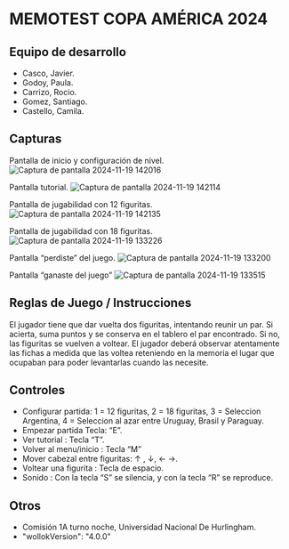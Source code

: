 # MEMOTEST COPA AMÉRICA 2024

## Equipo de desarrollo

- Casco, Javier.
- Godoy, Paula.
- Carrizo, Rocio.
- Gomez, Santiago.
- Castello, Camila.

## Capturas

Pantalla de inicio y configuración de nivel.
![Captura de pantalla 2024-11-19 142016](https://github.com/user-attachments/assets/bf2c039d-0ced-441d-b263-1b01654169d8)

Pantalla tutorial.
![Captura de pantalla 2024-11-19 142114](https://github.com/user-attachments/assets/cf46a5c4-9e03-4fb5-aaa4-39f00ab5fa3a)

Pantalla de jugabilidad con 12 figuritas.
![Captura de pantalla 2024-11-19 142135](https://github.com/user-attachments/assets/65ca3286-c494-4fe6-ab2d-f8e5b372417e)

Pantalla de jugabilidad con 18 figuritas.
![Captura de pantalla 2024-11-19 133226](https://github.com/user-attachments/assets/b6c01c94-c224-461c-8eeb-4d8c23de4f9d)

Pantalla “perdiste” del juego.
![Captura de pantalla 2024-11-19 133200](https://github.com/user-attachments/assets/dfc9ffc6-ec64-4d83-9367-e181f19b2419)

Pantalla “ganaste del juego”
![Captura de pantalla 2024-11-19 133515](https://github.com/user-attachments/assets/522ff143-5d76-43c3-a939-d96e2af0d562)

## Reglas de Juego / Instrucciones

El jugador tiene que dar vuelta dos figuritas, intentando reunir un par. Si acierta, suma puntos y se conserva en el tablero el par encontrado. Si no, las figuritas se vuelven a voltear. El jugador deberá observar atentamente las fichas a medida que las voltea reteniendo en la memoria el lugar que ocupaban para poder levantarlas cuando las necesite.


## Controles
- Configurar partida:
1 = 12 figuritas,
2 = 18 figuritas,
3 = Seleccion Argentina,
4 = Seleccion al azar entre Uruguay, Brasil y Paraguay.
- Empezar partida  Tecla: “E”.
- Ver tutorial : Tecla “T”.
- Volver al menu/inicio : Tecla “M”
- Mover cabezal entre figuritas: ↑ , ↓, ← →.
- Voltear una figurita : Tecla de espacio.
- Sonido : Con la tecla “S” se silencia, y con la tecla “R” se reproduce.

## Otros

- Comisión 1A turno noche, Universidad Nacional De Hurlingham.
- "wollokVersion": "4.0.0"

